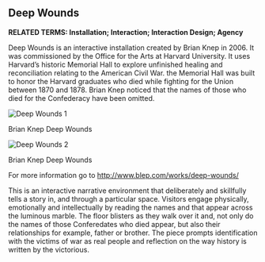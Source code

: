## Deep Wounds

**RELATED TERMS: Installation; Interaction; Interaction Design; Agency**

Deep Wounds is an interactive installation created by Brian Knep in 2006\. It was commissioned by the Office for the Arts at Harvard University. It uses Harvard’s historic Memorial Hall to explore unfinished healing and reconciliation relating to the American Civil War. the Memorial Hall was built to honor the Harvard graduates who died while fighting for the Union between 1870 and 1878\. Brian Knep noticed that the names of those who died for the Confederacy have been omitted.

![Deep Wounds 1](Deep-Wounds-1.png)

Brian Knep Deep Wounds


![Deep Wounds 2](Deep-Wounds-2.png)


Brian Knep Deep Wounds



For more information go to http://www.blep.com/works/deep-wounds/

This is an interactive narrative environment that deliberately and skillfully tells a story in, and through a particular space. Visitors engage physically, emotionally and intellectually by reading the names and that appear across the luminous marble. The floor blisters as they walk over it and, not only do the names of those Conferedates who died appear, but also their relationships for example, father or brother. The piece prompts identification with the victims of war as real people and reflection on the way history is written by the victorious.

